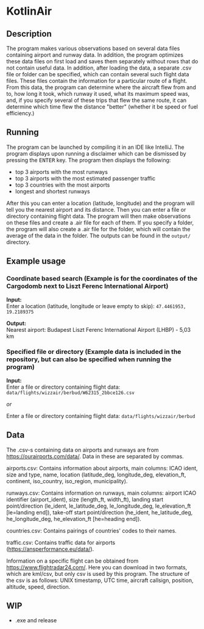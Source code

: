 # KotlinAir
## Description
The program makes various observations based on several data files containing airport and runway data. In addition, the program optimizes these data files on first load and saves them separately without rows that do not contain useful data. In addition, after loading the data, a separate .csv file or folder can be specified, which can contain several such flight data files. These files contain the information for a particular route of a flight. From this data, the program can determine where the aircraft flew from and to, how long it took, which runway it used, what its maximum speed was, and, if you specify several of these trips that flew the same route, it can determine which time flew the distance "better" (whether it be speed or fuel efficiency.)  

## Running
The program can be launched by compiling it in an IDE like IntelliJ. The program displays upon running a disclaimer which can be dismissed by pressing the <kbd>ENTER</kbd> key. The program then displays the following:
- top 3 airports with the most runways
- top 3 airports with the most estimated passenger traffic
- top 3 countries with the most airports
- longest and shortest runways  

After this you can enter a location (latitude, longitude) and the program will tell you the nearest airport and its distance. Then you can enter a file or directory containing flight data. The program will then make observations on these files and create a .air file for each of them. If you specify a folder, the program will also create a .air file for the folder, which will contain the average of the data in the folder. The outputs can be found in the `output/` directory.

## Example usage
### Coordinate based search (Example is for the coordinates of the Cargodomb next to Liszt Ferenc International Airport)
**Input:**  
Enter a location (latitude, longitude or leave empty to skip): `47.4461953, 19.2189375`

**Output:**  
Nearest airport: Budapest Liszt Ferenc International Airport (LHBP) - 5,03 km  

### Specified file or directory (Example data is included in the repository, but can also be specified when running the program)

**Input:**  
Enter a file or directory containing flight data: `data/flights/wizzair/berbud/W62315_2bbce126.csv`  

*or*  

Enter a file or directory containing flight data: `data/flights/wizzair/berbud`


## Data
The .csv-s containing data on airports and runways are from https://ourairports.com/data/. Data in these are separated by commas.  

airports.csv: Contains information about airports, main columns: ICAO ident, size and type, name, location (latitude_deg, longitude_deg, elevation_ft, continent, iso_country, iso_region, municipality).

runways.csv: Contains information on runways, main columns: airport ICAO identifier (airport_ident), size (length_ft, width_ft), landing start point/direction (le_ident, le_latitude_deg, le_longitude_deg, le_elevation_ft [le=landing end]), take-off start point/direction (he_ident, he_latitude_deg, he_longitude_deg, he_elevation_ft [he=heading end]).

countries.csv: Contains pairings of countries' codes to their names.

traffic.csv: Contains traffic data for airports (https://ansperformance.eu/data/).

Information on a specific flight can be obtained from https://www.flightradar24.com/. Here you can download in two formats, which are kml/csv, but only csv is used by this program. The structure of the csv is as follows: UNIX timestamp, UTC time, aircraft callsign, position, altitude, speed, direction.

## WIP
- .exe and release